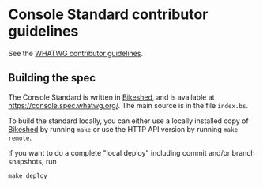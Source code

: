 # Console Standard contributor guidelines

See the [WHATWG contributor guidelines](https://github.com/whatwg/meta/blob/master/CONTRIBUTING.md).

## Building the spec

The Console Standard is written in [Bikeshed](https://github.com/tabatkins/bikeshed), and is available at https://console.spec.whatwg.org/. The main source is in the file `index.bs`.

To build the standard locally, you can either use a locally installed copy of [Bikeshed](https://github.com/tabatkins/bikeshed) by running `make` or use the HTTP API version by running `make remote`.

If you want to do a complete "local deploy" including commit and/or branch snapshots, run

```
make deploy
```
